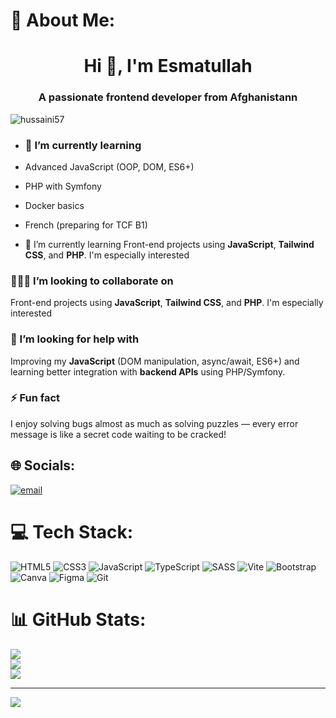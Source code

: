 # 💫 About Me:
<h1 align="center">Hi 👋, I'm Esmatullah</h1>
<h3 align="center">A passionate frontend developer from Afghanistann</h3>

<p align="left"> <img src="https://komarev.com/ghpvc/?username=hussaini57&label=Profile%20views&color=0e75b6&style=flat" alt="hussaini57" /> </p>

- ### 🌱 I’m currently learning  
- Advanced JavaScript (OOP, DOM, ES6+)
- PHP with Symfony  
- Docker basics  
- French (preparing for TCF B1)

- 🌱 I’m currently learning 
Front-end projects using **JavaScript**, **Tailwind CSS**, and **PHP**. I'm especially interested
### 🧑‍🤝‍🧑 I’m looking to collaborate on  
Front-end projects using **JavaScript**, **Tailwind CSS**, and **PHP**. I'm especially interested
### 🤝 I’m looking for help with  
Improving my **JavaScript** (DOM manipulation, async/await, ES6+) and learning better integration with **backend APIs** using PHP/Symfony.
### ⚡ Fun fact  
I enjoy solving bugs almost as much as solving puzzles — every error message is like a secret code waiting to be cracked!
## 🌐 Socials:
[![email](https://img.shields.io/badge/Email-D14836?logo=gmail&logoColor=white)](mailto:e.ehsas2024@gmail.com) 

# 💻 Tech Stack:
![HTML5](https://img.shields.io/badge/html5-%23E34F26.svg?style=for-the-badge&logo=html5&logoColor=white) ![CSS3](https://img.shields.io/badge/css3-%231572B6.svg?style=for-the-badge&logo=css3&logoColor=white) ![JavaScript](https://img.shields.io/badge/javascript-%23323330.svg?style=for-the-badge&logo=javascript&logoColor=%23F7DF1E) ![TypeScript](https://img.shields.io/badge/typescript-%23007ACC.svg?style=for-the-badge&logo=typescript&logoColor=white) ![SASS](https://img.shields.io/badge/SASS-hotpink.svg?style=for-the-badge&logo=SASS&logoColor=white) ![Vite](https://img.shields.io/badge/vite-%23646CFF.svg?style=for-the-badge&logo=vite&logoColor=white) ![Bootstrap](https://img.shields.io/badge/bootstrap-%238511FA.svg?style=for-the-badge&logo=bootstrap&logoColor=white) ![Canva](https://img.shields.io/badge/Canva-%2300C4CC.svg?style=for-the-badge&logo=Canva&logoColor=white) ![Figma](https://img.shields.io/badge/figma-%23F24E1E.svg?style=for-the-badge&logo=figma&logoColor=white) ![Git](https://img.shields.io/badge/git-%23F05033.svg?style=for-the-badge&logo=git&logoColor=white)
# 📊 GitHub Stats:
![](https://github-readme-stats.vercel.app/api?username=Hussaini57&theme=dark&hide_border=true&include_all_commits=true&count_private=false)<br/>
![](https://nirzak-streak-stats.vercel.app/?user=Hussaini57&theme=dark&hide_border=true)<br/>
![](https://github-readme-stats.vercel.app/api/top-langs/?username=Hussaini57&theme=dark&hide_border=true&include_all_commits=true&count_private=false&layout=compact)

---
[![](https://visitcount.itsvg.in/api?id=Hussaini57&icon=0&color=0)](https://visitcount.itsvg.in)

<!-- Proudly created with GPRM ( https://gprm.itsvg.in ) -->
